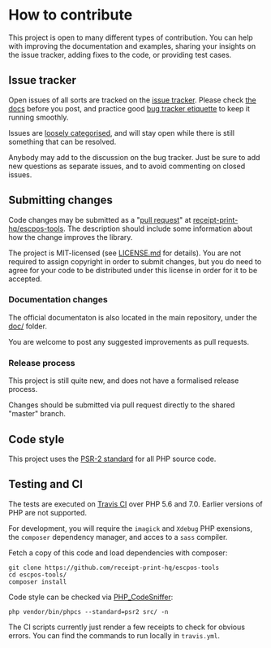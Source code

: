 # How to contribute

This project is open to many different types of contribution. You can help with improving the documentation and examples, sharing your insights on the issue tracker, adding fixes to the code, or providing test cases.

## Issue tracker

Open issues of all sorts are tracked on the [issue tracker](https://github.com/receipt-print-hq/escpos-tools/issues). Please check [the docs](https://github.com/receipt-print-hq/escpos-tools/blob/master/README.md) before you post, and practice good [bug tracker etiquette](https://bugzilla.mozilla.org/page.cgi?id=etiquette.html) to keep it running smoothly.

Issues are [loosely categorised](https://github.com/receipt-print-hq/escpos-tools/labels), and will stay open while there is still something that can be resolved.

Anybody may add to the discussion on the bug tracker. Just be sure to add new questions as separate issues, and to avoid commenting on closed issues.

## Submitting changes

Code changes may be submitted as a "[pull request](https://help.github.com/articles/about-pull-requests/)" at [receipt-print-hq/escpos-tools](https://github.com/receipt-print-hq/escpos-tools). The description should include some information about how the change improves the library.

The project is MIT-licensed (see [LICENSE.md](https://github.com/receipt-print-hq/escpos-tools/blob/master/LICENSE.md) for details). You are not required to assign copyright in order to submit changes, but you do need to agree for your code to be distributed under this license in order for it to be accepted.

### Documentation changes

The official documentaton is also located in the main repository, under the [doc/](https://github.com/receipt-print-hq/escpos-tools/tree/master/doc) folder.

You are welcome to post any suggested improvements as pull requests.

### Release process

This project is still quite new, and does not have a formalised release process.

Changes should be submitted via pull request directly to the shared "master" branch.

## Code style

This project uses the [PSR-2 standard](https://github.com/php-fig/fig-standards/blob/master/accepted/PSR-2-coding-style-guide.md) for all PHP source code.

## Testing and CI

The tests are executed on [Travis CI](https://travis-ci.org/receipt-print-hq/escpos-tools) over PHP 5.6 and 7.0. Earlier versions of PHP are not supported.

For development, you will require the `imagick` and `Xdebug` PHP exensions, the `composer` dependency manager, and acces to a `sass` compiler.

Fetch a copy of this code and load dependencies with composer:

    git clone https://github.com/receipt-print-hq/escpos-tools
    cd escpos-tools/
    composer install

Code style can be checked via [PHP_CodeSniffer](https://github.com/squizlabs/PHP_CodeSniffer):

    php vendor/bin/phpcs --standard=psr2 src/ -n

The CI scripts currently just render a few receipts to check for obvious errors. You can find the commands to run locally in `travis.yml`.
